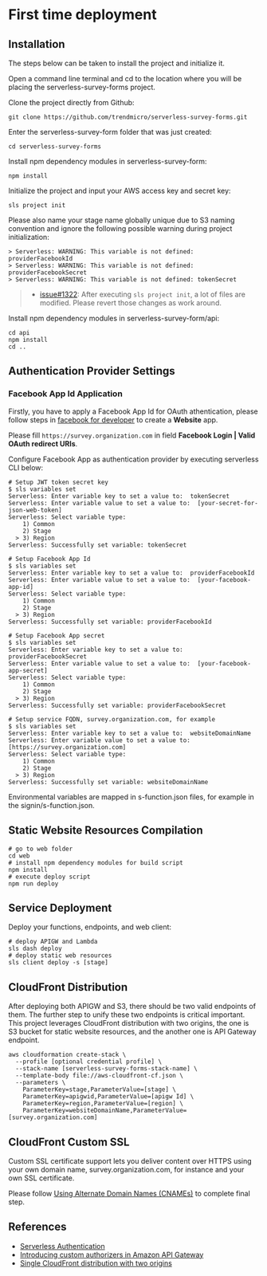 # First time deployment

## Installation

The steps below can be taken to install the project and initialize it.

Open a command line terminal and cd to the location where you will be placing the serverless-survey-forms project.

Clone the project directly from Github:

```
git clone https://github.com/trendmicro/serverless-survey-forms.git
```

Enter the serverless-survey-form folder that was just created:

```
cd serverless-survey-forms
```

Install npm dependency modules in serverless-survey-form:

```
npm install
```

Initialize the project and input your AWS access key and secret key:

```
sls project init
```

Please also name your stage name globally unique due to S3 naming convention and ignore the following possible warning during project initialization:

```
> Serverless: WARNING: This variable is not defined: providerFacebookId  
> Serverless: WARNING: This variable is not defined: providerFacebookSecret  
> Serverless: WARNING: This variable is not defined: tokenSecret  
```

> * [issue#1322](https://github.com/serverless/serverless/issues/1322): 
> After executing ```sls project init```, a lot of files are modified.
> Please revert those changes as work around.

Install npm dependency modules in serverless-survey-form/api:

```
cd api
npm install
cd ..
```

## Authentication Provider Settings

### Facebook App Id Application

Firstly, you have to apply a Facebook App Id for OAuth athentication, please follow steps in [facebook for developer](https://developers.facebook.com/docs/apps/register) to create a **Website** app. 

Please fill ```https://survey.organization.com``` in field **Facebook Login | Valid OAuth redirect URIs**.

Configure Facebook App as authentication provider by executing serverless CLI below:

```
# Setup JWT token secret key
$ sls variables set 
Serverless: Enter variable key to set a value to:  tokenSecret
Serverless: Enter variable value to set a value to:  [your-secret-for-json-web-token]
Serverless: Select variable type: 
    1) Common
    2) Stage
  > 3) Region
Serverless: Successfully set variable: tokenSecret  

# Setup Facebook App Id
$ sls variables set 
Serverless: Enter variable key to set a value to:  providerFacebookId
Serverless: Enter variable value to set a value to:  [your-facebook-app-id]
Serverless: Select variable type: 
    1) Common
    2) Stage
  > 3) Region
Serverless: Successfully set variable: providerFacebookId  

# Setup Facebook App secret
$ sls variables set 
Serverless: Enter variable key to set a value to:  providerFacebookSecret
Serverless: Enter variable value to set a value to:  [your-facebook-app-secret]
Serverless: Select variable type: 
    1) Common
    2) Stage
  > 3) Region
Serverless: Successfully set variable: providerFacebookSecret  

# Setup service FQDN, survey.organization.com, for example
$ sls variables set 
Serverless: Enter variable key to set a value to:  websiteDomainName
Serverless: Enter variable value to set a value to:  [https://survey.organization.com]
Serverless: Select variable type: 
    1) Common
    2) Stage
  > 3) Region
Serverless: Successfully set variable: websiteDomainName

```

Environmental variables are mapped in s-function.json files, for example in the signin/s-function.json.

## Static Website Resources Compilation

```
# go to web folder
cd web
# install npm dependency modules for build script
npm install
# execute deploy script
npm run deploy
```

## Service Deployment

Deploy your functions, endpoints, and web client:

```
# deploy APIGW and Lambda
sls dash deploy
# deploy static web resources
sls client deploy -s [stage]
```

## CloudFront Distribution

After deploying both APIGW and S3, there should be two valid endpoints of them. The further step to unify these two endpoints is critical important. This project leverages CloudFront distribution with two origins, the one is S3 bucket for static website resources, and the another one is API Gateway endpoint.


```
aws cloudformation create-stack \
  --profile [optional credential profile] \
  --stack-name [serverless-survey-forms-stack-name] \
  --template-body file://aws-cloudfront-cf.json \
  --parameters \
    ParameterKey=stage,ParameterValue=[stage] \
    ParameterKey=apigwid,ParameterValue=[apigw Id] \ 
    ParameterKey=region,ParameterValue=[region] \
    ParameterKey=websiteDomainName,ParameterValue=[survey.organization.com]
```

## CloudFront Custom SSL

Custom SSL certificate support lets you deliver content over HTTPS using your own domain name, survey.organization.com, for instance and your own SSL certificate.

Please follow [Using Alternate Domain Names (CNAMEs)](http://docs.aws.amazon.com/AmazonCloudFront/latest/DeveloperGuide/CNAMEs.html) to complete final step.

## References

* [Serverless Authentication](https://github.com/laardee/serverless-authentication-boilerplate)
* [Introducing custom authorizers in Amazon API Gateway](https://aws.amazon.com/tw/blogs/compute/introducing-custom-authorizers-in-amazon-api-gateway/)
* [Single CloudFront distribution with two origins](https://github.com/boushley/awsm-cloudfront)
